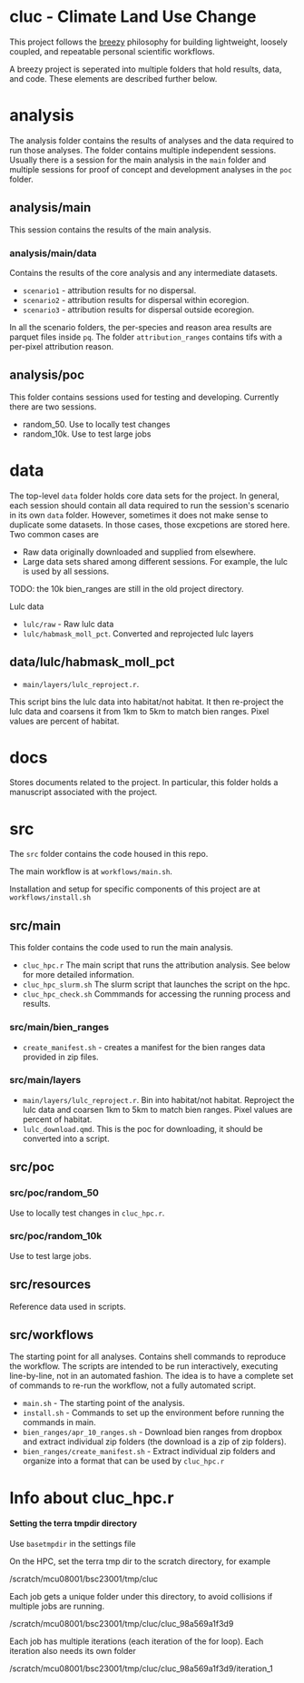 # cluc - Climate Land Use Change

This project follows the [breezy](https://github.com/benscarlson/breezy) philosophy for building lightweight, loosely coupled, and repeatable personal scientific workflows.

A breezy project is seperated into multiple folders that hold results, data, and code. These elements are described further below.

# analysis

The analysis folder contains the results of analyses and the data required to run those analyses.
The folder contains multiple independent sessions. Usually there is a session for the main analysis in the `main` folder
and multiple sessions for proof of concept and development analyses in the `poc` folder.

## analysis/main

This session contains the results of the main analysis.

### analysis/main/data

Contains the results of the core analysis and any intermediate datasets.

- `scenario1` - attribution results for no dispersal.
- `scenario2` - attribution results for dispersal within ecoregion.
- `scenario3` - attribution results for dispersal outside ecoregion.

In all the scenario folders, the per-species and reason area results are parquet files inside `pq`.
The folder `attribution_ranges` contains tifs with a per-pixel attribution reason.

## analysis/poc

This folder contains sessions used for testing and developing. Currently there are two sessions.

* random_50. Use to locally test changes
* random_10k. Use to test large jobs

# data

The top-level `data` folder holds core data sets for the project. In general, each session should
contain all data required to run the session's scenario in its own `data` folder. However, 
sometimes it does not make sense to duplicate some datasets. In those cases, those excpetions are stored here.
Two common cases are

* Raw data originally downloaded and supplied from elsewhere.
* Large data sets shared among different sessions. For example, the lulc is used by all sessions.

TODO: the 10k bien_ranges are still in the old project directory.

Lulc data

- `lulc/raw` - Raw lulc data
- `lulc/habmask_moll_pct`. Converted and reprojected lulc layers

## data/lulc/habmask_moll_pct

-   `main/layers/lulc_reproject.r`. 

This script bins the lulc data into habitat/not habitat. 
It then re-project the lulc data and coarsens it from 1km to 5km to match bien ranges. 
Pixel values are percent of habitat.

# docs

Stores documents related to the project. In particular, this folder holds a manuscript associated with the project.

# src

The `src` folder contains the code housed in this repo.

The main workflow is at `workflows/main.sh`.

Installation and setup for specific components of this project are at `workflows/install.sh`

## src/main

This folder contains the code used to run the main analysis.

- `cluc_hpc.r` The main script that runs the attribution analysis. See below for more detailed information.
- `cluc_hpc_slurm.sh` The slurm script that launches the script on the hpc.
- `cluc_hpc_check.sh` Commmands for accessing the running process and results.

### src/main/bien_ranges

* `create_manifest.sh` - creates a manifest for the bien ranges data provided in zip files.

### src/main/layers

-   `main/layers/lulc_reproject.r`. Bin into habitat/not habitat. Reproject the lulc data and coarsen 1km to 5km to match bien ranges. Pixel values are percent of habitat.
-   `lulc_download.qmd`. This is the poc for downloading, it should be converted into a script.

## src/poc

### src/poc/random_50

Use to locally test changes in `cluc_hpc.r`.

### src/poc/random_10k

Use to test large jobs.

## src/resources

Reference data used in scripts.

## src/workflows

The starting point for all analyses. Contains shell commands to reproduce the workflow.
The scripts are intended to be run interactively, executing line-by-line, not in an automated fashion.
The idea is to have a complete set of commands to re-run the workflow, not a fully automated script.

* `main.sh` - The starting point of the analysis.
* `install.sh` - Commands to set up the environment before running the commands in main.
* `bien_ranges/apr_10_ranges.sh` - Download bien ranges from dropbox and extract individual zip folders (the download is a zip of zip folders).
* `bien_ranges/create_manifest.sh` - Extract individual zip folders and organize into a format that can be used by `cluc_hpc.r`

# Info about cluc_hpc.r

#### Setting the terra tmpdir directory

Use `basetmpdir` in the settings file

On the HPC, set the terra tmp dir to the scratch directory, for example 

/scratch/mcu08001/bsc23001/tmp/cluc

Each job gets a unique folder under this directory, to avoid collisions if multiple jobs are running.

/scratch/mcu08001/bsc23001/tmp/cluc/cluc_98a569a1f3d9

Each job has multiple iterations (each iteration of the for loop). Each iteration also needs its own folder

/scratch/mcu08001/bsc23001/tmp/cluc/cluc_98a569a1f3d9/iteration_1

